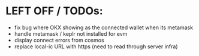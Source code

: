 # LEFT OFF / TODOs:

- fix bug where OKX showing as the connected wallet when its metamask
- handle metamask / keplr not installed for evm
- display connect errors from cosmos
- replace local-ic URL with https (need to read through server infra)
